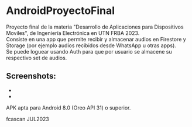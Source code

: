 # AndroidProyectoFinal     
Proyecto final de la materia "Desarrollo de Aplicaciones para Dispositivos Moviles", de Ingeniería Electrónica en UTN FRBA 2023.     
Consiste en una app que permite recibir y almacenar audios en Firestore y Storage (por ejemplo audios recibidos desde WhatsApp u otras apps).     
Se puede loguear usando Auth para que por usuario se almacene su respectivo set de audios.     
     
     
Screenshots:     
-     
-     
-     
     
APK apta para Android 8.0 (Oreo API 31) o superior.      
     
fcascan JUL2023     
     